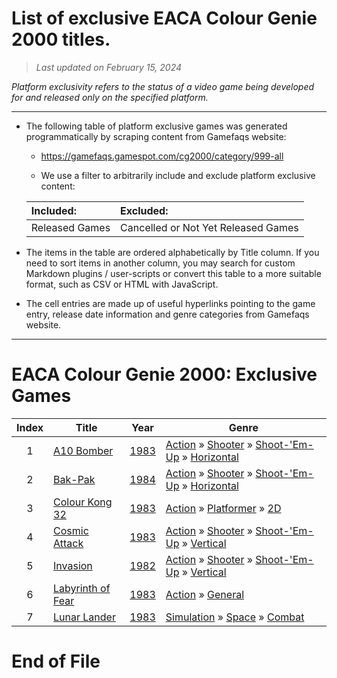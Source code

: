 ﻿# List of exclusive EACA Colour Genie 2000 titles.

> *Last updated on February 15, 2024*

_Platform exclusivity refers to the status of a video game being developed for and released only on the specified platform._

-----------------------------

 - The following table of platform exclusive games was generated programmatically by scraping content from Gamefaqs website: 

    - https://gamefaqs.gamespot.com/cg2000/category/999-all

    - We use a filter to arbitrarily include and exclude platform exclusive content:

      
    |Included:|Excluded:|
    |:--|:--|
    |Released Games|Cancelled or Not Yet Released Games


 - The items in the table are ordered alphabetically by Title column. If you need to sort items in another column, you may search for custom Markdown plugins / user-scripts or convert this table to a more suitable format, such as CSV or HTML with JavaScript.

 - The cell entries are made up of useful hyperlinks pointing to the game entry, release date information and genre categories from Gamefaqs website.

-----------------------------
# EACA Colour Genie 2000∶ Exclusive Games
|Index|Title|Year|Genre|
|:--:|--|--|--|
|1|<a href="https://gamefaqs.gamespot.com/cg2000/281651-a10-bomber" target="_blank" rel="noopener noreferrer">A10 Bomber</a>|<a href="https://gamefaqs.gamespot.com/cg2000/281651-a10-bomber/data" target="_blank" rel="noopener noreferrer">1983</a>|<a href="https://gamefaqs.gamespot.com/cg2000/category/54-action" target="_blank" rel="noopener noreferrer">Action</a> &raquo; <a href="https://gamefaqs.gamespot.com/cg2000/category/55-action-shooter" target="_blank" rel="noopener noreferrer">Shooter</a> &raquo; <a href="https://gamefaqs.gamespot.com/cg2000/category/313-action-shooter-shoot-em-up" target="_blank" rel="noopener noreferrer">Shoot-&#039;Em-Up</a> &raquo; <a href="https://gamefaqs.gamespot.com/cg2000/category/185-action-shooter-shoot-em-up-horizontal" target="_blank" rel="noopener noreferrer">Horizontal</a>|
|2|<a href="https://gamefaqs.gamespot.com/cg2000/389691-bak-pak" target="_blank" rel="noopener noreferrer">Bak-Pak</a>|<a href="https://gamefaqs.gamespot.com/cg2000/389691-bak-pak/data" target="_blank" rel="noopener noreferrer">1984</a>|<a href="https://gamefaqs.gamespot.com/cg2000/category/54-action" target="_blank" rel="noopener noreferrer">Action</a> &raquo; <a href="https://gamefaqs.gamespot.com/cg2000/category/55-action-shooter" target="_blank" rel="noopener noreferrer">Shooter</a> &raquo; <a href="https://gamefaqs.gamespot.com/cg2000/category/313-action-shooter-shoot-em-up" target="_blank" rel="noopener noreferrer">Shoot-&#039;Em-Up</a> &raquo; <a href="https://gamefaqs.gamespot.com/cg2000/category/185-action-shooter-shoot-em-up-horizontal" target="_blank" rel="noopener noreferrer">Horizontal</a>|
|3|<a href="https://gamefaqs.gamespot.com/cg2000/932024-colour-kong-32" target="_blank" rel="noopener noreferrer">Colour Kong 32</a>|<a href="https://gamefaqs.gamespot.com/cg2000/932024-colour-kong-32/data" target="_blank" rel="noopener noreferrer">1983</a>|<a href="https://gamefaqs.gamespot.com/cg2000/category/54-action" target="_blank" rel="noopener noreferrer">Action</a> &raquo; <a href="https://gamefaqs.gamespot.com/cg2000/category/56-action-platformer" target="_blank" rel="noopener noreferrer">Platformer</a> &raquo; <a href="https://gamefaqs.gamespot.com/cg2000/category/84-action-platformer-2d" target="_blank" rel="noopener noreferrer">2D</a>|
|4|<a href="https://gamefaqs.gamespot.com/cg2000/932026-cosmic-attack" target="_blank" rel="noopener noreferrer">Cosmic Attack</a>|<a href="https://gamefaqs.gamespot.com/cg2000/932026-cosmic-attack/data" target="_blank" rel="noopener noreferrer">1983</a>|<a href="https://gamefaqs.gamespot.com/cg2000/category/54-action" target="_blank" rel="noopener noreferrer">Action</a> &raquo; <a href="https://gamefaqs.gamespot.com/cg2000/category/55-action-shooter" target="_blank" rel="noopener noreferrer">Shooter</a> &raquo; <a href="https://gamefaqs.gamespot.com/cg2000/category/313-action-shooter-shoot-em-up" target="_blank" rel="noopener noreferrer">Shoot-&#039;Em-Up</a> &raquo; <a href="https://gamefaqs.gamespot.com/cg2000/category/83-action-shooter-shoot-em-up-vertical" target="_blank" rel="noopener noreferrer">Vertical</a>|
|5|<a href="https://gamefaqs.gamespot.com/cg2000/932025-invasion" target="_blank" rel="noopener noreferrer">Invasion</a>|<a href="https://gamefaqs.gamespot.com/cg2000/932025-invasion/data" target="_blank" rel="noopener noreferrer">1982</a>|<a href="https://gamefaqs.gamespot.com/cg2000/category/54-action" target="_blank" rel="noopener noreferrer">Action</a> &raquo; <a href="https://gamefaqs.gamespot.com/cg2000/category/55-action-shooter" target="_blank" rel="noopener noreferrer">Shooter</a> &raquo; <a href="https://gamefaqs.gamespot.com/cg2000/category/313-action-shooter-shoot-em-up" target="_blank" rel="noopener noreferrer">Shoot-&#039;Em-Up</a> &raquo; <a href="https://gamefaqs.gamespot.com/cg2000/category/83-action-shooter-shoot-em-up-vertical" target="_blank" rel="noopener noreferrer">Vertical</a>|
|6|<a href="https://gamefaqs.gamespot.com/cg2000/281652-labyrinth-of-fear" target="_blank" rel="noopener noreferrer">Labyrinth of Fear</a>|<a href="https://gamefaqs.gamespot.com/cg2000/281652-labyrinth-of-fear/data" target="_blank" rel="noopener noreferrer">1983</a>|<a href="https://gamefaqs.gamespot.com/cg2000/category/54-action" target="_blank" rel="noopener noreferrer">Action</a> &raquo; <a href="https://gamefaqs.gamespot.com/cg2000/category/250-action-general" target="_blank" rel="noopener noreferrer">General</a>|
|7|<a href="https://gamefaqs.gamespot.com/cg2000/932023-lunar-lander" target="_blank" rel="noopener noreferrer">Lunar Lander</a>|<a href="https://gamefaqs.gamespot.com/cg2000/932023-lunar-lander/data" target="_blank" rel="noopener noreferrer">1983</a>|<a href="https://gamefaqs.gamespot.com/cg2000/category/46-simulation" target="_blank" rel="noopener noreferrer">Simulation</a> &raquo; <a href="https://gamefaqs.gamespot.com/cg2000/category/69-simulation-space" target="_blank" rel="noopener noreferrer">Space</a> &raquo; <a href="https://gamefaqs.gamespot.com/cg2000/category/132-simulation-space-combat" target="_blank" rel="noopener noreferrer">Combat</a>|

# End of File